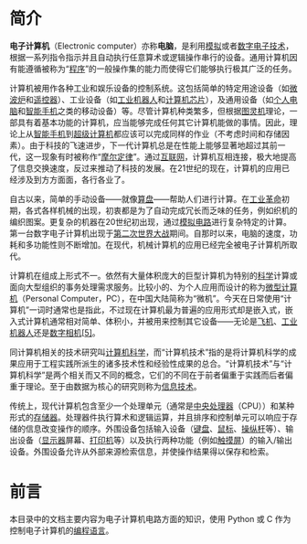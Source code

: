 # 简介

**电子计算机**（Electronic computer）亦称**电脑**，是利用[模拟](https://zh.wikipedia.org/wiki/模拟电路)或者[数字电子技术](https://zh.wikipedia.org/wiki/数字电路)，根据一系列指令指示并且自动执行任意算术或逻辑操作串行的设备。通用计算机因有能遵循被称为“[程序](https://zh.wikipedia.org/wiki/计算机程序)”的一般操作集的能力而使得它们能够执行极其广泛的任务。

计算机被用作各种工业和娱乐设备的控制系统。这包括简单的特定用途设备（如[微波炉](https://zh.wikipedia.org/wiki/微波炉)和[遥控器](https://zh.wikipedia.org/wiki/遥控器)）、工业设备（如[工业机器人](https://zh.wikipedia.org/wiki/工业机器人)和[计算机芯片](https://zh.wikipedia.org/w/index.php?title=计算机晶片&action=edit&redlink=1)），及通用设备（如[个人电脑](https://zh.wikipedia.org/wiki/个人电脑)和[智能手机](https://zh.wikipedia.org/wiki/智能手机)之类的移动设备）等。尽管计算机种类繁多，但根据[图灵机](https://zh.wikipedia.org/wiki/图灵机)理论，一部具有着基本功能的计算机，应当能够完成任何其它计算机能做的事情。因此，理论上从[智能手机](https://zh.wikipedia.org/wiki/智能手机)到[超级计算机](https://zh.wikipedia.org/wiki/超级计算机)都应该可以完成同样的作业（不考虑时间和存储因素）。由于科技的飞速进步，下一代计算机总是在性能上能够显著地超过其前一代，这一现象有时被称作“[摩尔定律](https://zh.wikipedia.org/wiki/摩尔定律)”。通过[互联网](https://zh.wikipedia.org/wiki/互联网)，计算机互相连接，极大地提高了信息交换速度，反过来推动了科技的发展。在21世纪的现在，计算机的应用已经涉及到方方面面，各行各业了。

自古以来，简单的手动设备——就像[算盘](https://zh.wikipedia.org/wiki/算盘)——帮助人们进行计算。在[工业革命](https://zh.wikipedia.org/wiki/工业革命)初期，各式各样机械的出现，初衷都是为了自动完成冗长而乏味的任务，例如织机的编织图案。更复杂的机器在20世纪初出现，通过[模拟电路](https://zh.wikipedia.org/wiki/模拟电路)进行复杂特定的计算。第一台数字电子计算机出现于[第二次世界大战](https://zh.wikipedia.org/wiki/第二次世界大战)期间。自那时以来，电脑的速度，功耗和多功能性则不断增加。在现代，机械计算机的应用已经完全被电子计算机所取代。

计算机在组成上形式不一。依然有大量体积庞大的巨型计算机为特别的[科学](https://zh.wikipedia.org/wiki/科学)计算或面向大型组织的事务处理需求服务。比较小的、为个人应用而设计的称为[微型计算机](https://zh.wikipedia.org/wiki/微型计算机)（Personal Computer，PC），在中国大陆简称为“微机”。今天在日常使用“计算机”一词时通常也是指此，不过现在计算机最为普遍的应用形式却是嵌入式，嵌入式计算机通常相对简单、体积小，并被用来控制其它设备——无论是[飞机](https://zh.wikipedia.org/wiki/飞机)、[工业机器人](https://zh.wikipedia.org/wiki/機器人)还是[数字相机](https://zh.wikipedia.org/wiki/数码相机)[[5\]](https://zh.wikipedia.org/zh-cn/电子计算机#cite_note-5)。

同计算机相关的技术研究叫[计算机科学](https://zh.wikipedia.org/wiki/计算机科学)，而“计算机技术”指的是将计算机科学的成果应用于工程实践所派生的诸多技术性和经验性成果的总合。“计算机技术”与“计算机科学”是两个相关而又不同的概念，它们的不同在于前者偏重于实践而后者偏重于理论。至于由数据为核心的研究则称为[信息技术](https://zh.wikipedia.org/wiki/信息技术)。

传统上，现代计算机包含至少一个处理单元（通常是[中央处理器](https://zh.wikipedia.org/wiki/中央处理器)（CPU））和某种形式的[存储器](https://zh.wikipedia.org/wiki/存储器)。处理器件执行算术和逻辑运算，并且排序和控制单元可以响应于存储的信息改变操作的顺序。外围设备包括输入设备（[键盘](https://zh.wikipedia.org/wiki/键盘)、[鼠标](https://zh.wikipedia.org/wiki/鼠标)、[操纵杆](https://zh.wikipedia.org/wiki/操纵杆)等）、输出设备（[显示器](https://zh.wikipedia.org/wiki/显示器)屏幕、[打印机](https://zh.wikipedia.org/wiki/打印机)等）以及执行两种功能（例如[触摸屏](https://zh.wikipedia.org/wiki/触摸屏)）的输入/输出设备。外围设备允许从外部来源检索信息，并使操作结果得以保存和检索。

# 前言

本目录中的文档主要内容为电子计算机电路方面的知识，使用 Python 或 C 作为控制电子计算机的[编程语言](../../programming/Readme.md)。

